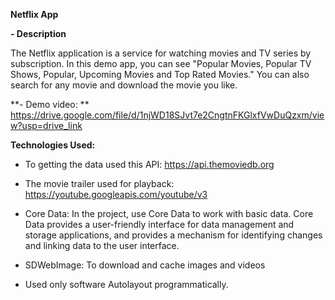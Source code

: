 **Netflix App**

**- Description**

The Netflix application is a service for watching movies and TV series by subscription. In this demo app, you can see "Popular Movies, Popular TV Shows, Popular, Upcoming Movies and Top Rated Movies." You can also search for any movie and download the movie you like.

**- Demo video: ** https://drive.google.com/file/d/1njWD18SJvt7e2CngtnFKGlxfVwDuQzxm/view?usp=drive_link


**Technologies Used:**

- To getting the data used this API: https://api.themoviedb.org
- The movie trailer used for playback:  https://youtube.googleapis.com/youtube/v3
  
- Core Data:
	In the project, use Core Data to work with basic data. Core Data provides a user-friendly interface for data management and storage applications, and provides a mechanism for identifying changes and linking data to the user interface.
- SDWebImage:
   To download and cache images and videos
- Used only software Autolayout programmatically.
